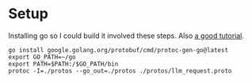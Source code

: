 # Setup

Installing go so I could build it involved these steps. Also [a good tutorial](https://protobuf.dev/getting-started/gotutorial/).

```
go install google.golang.org/protobuf/cmd/protoc-gen-go@latest
export GO_PATH=~/go
export PATH=$PATH:/$GO_PATH/bin
protoc -I=./protos --go_out=./protos ./protos/llm_request.proto
```

